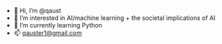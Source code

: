 - 👋 Hi, I’m @qaust
- 👀 I’m interested in AI/machine learning + the societal implications of AI
- 🌱 I’m currently learning Python
- 📫 qauster1@gmail.com

<!---
qaust/qaust is a ✨ special ✨ repository because its `README.md` (this file) appears on your GitHub profile.
You can click the Preview link to take a look at your changes.
--->
